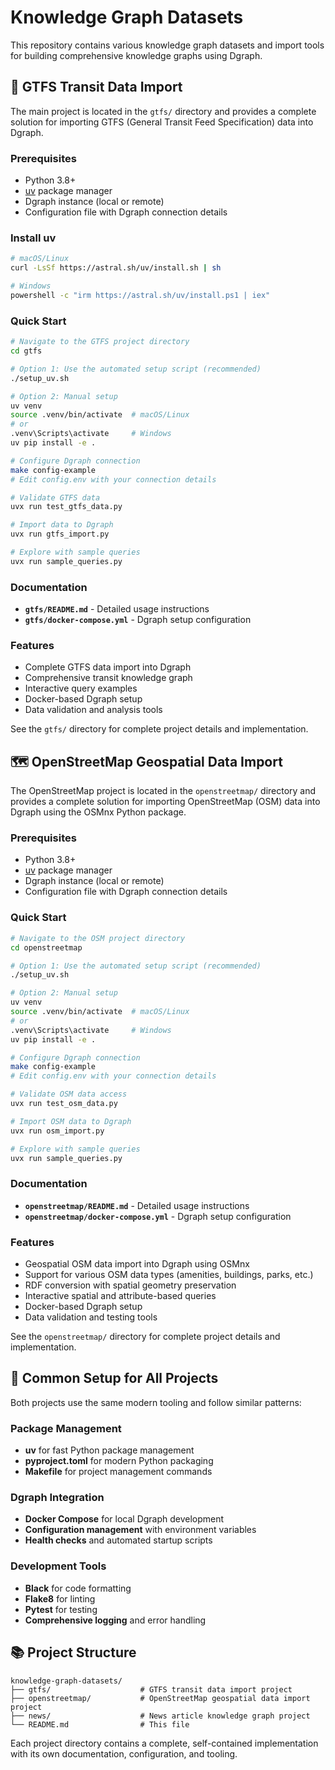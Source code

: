 # Knowledge Graph Datasets

This repository contains various knowledge graph datasets and import tools for building comprehensive knowledge graphs using Dgraph.

## 🚌 GTFS Transit Data Import

The main project is located in the `gtfs/` directory and provides a complete solution for importing GTFS (General Transit Feed Specification) data into Dgraph.

### Prerequisites

- Python 3.8+
- [uv](https://docs.astral.sh/uv/) package manager
- Dgraph instance (local or remote)
- Configuration file with Dgraph connection details

### Install uv

```bash
# macOS/Linux
curl -LsSf https://astral.sh/uv/install.sh | sh

# Windows
powershell -c "irm https://astral.sh/uv/install.ps1 | iex"
```

### Quick Start

```bash
# Navigate to the GTFS project directory
cd gtfs

# Option 1: Use the automated setup script (recommended)
./setup_uv.sh

# Option 2: Manual setup
uv venv
source .venv/bin/activate  # macOS/Linux
# or
.venv\Scripts\activate     # Windows
uv pip install -e .

# Configure Dgraph connection
make config-example
# Edit config.env with your connection details

# Validate GTFS data
uvx run test_gtfs_data.py

# Import data to Dgraph
uvx run gtfs_import.py

# Explore with sample queries
uvx run sample_queries.py
```

### Documentation

- **`gtfs/README.md`** - Detailed usage instructions
- **`gtfs/docker-compose.yml`** - Dgraph setup configuration

### Features

- Complete GTFS data import into Dgraph
- Comprehensive transit knowledge graph
- Interactive query examples
- Docker-based Dgraph setup
- Data validation and analysis tools

See the `gtfs/` directory for complete project details and implementation.

## 🗺️ OpenStreetMap Geospatial Data Import

The OpenStreetMap project is located in the `openstreetmap/` directory and provides a complete solution for importing OpenStreetMap (OSM) data into Dgraph using the OSMnx Python package.

### Prerequisites

- Python 3.8+
- [uv](https://docs.astral.sh/uv/) package manager
- Dgraph instance (local or remote)
- Configuration file with Dgraph connection details

### Quick Start

```bash
# Navigate to the OSM project directory
cd openstreetmap

# Option 1: Use the automated setup script (recommended)
./setup_uv.sh

# Option 2: Manual setup
uv venv
source .venv/bin/activate  # macOS/Linux
# or
.venv\Scripts\activate     # Windows
uv pip install -e .

# Configure Dgraph connection
make config-example
# Edit config.env with your connection details

# Validate OSM data access
uvx run test_osm_data.py

# Import OSM data to Dgraph
uvx run osm_import.py

# Explore with sample queries
uvx run sample_queries.py
```

### Documentation

- **`openstreetmap/README.md`** - Detailed usage instructions
- **`openstreetmap/docker-compose.yml`** - Dgraph setup configuration

### Features

- Geospatial OSM data import into Dgraph using OSMnx
- Support for various OSM data types (amenities, buildings, parks, etc.)
- RDF conversion with spatial geometry preservation
- Interactive spatial and attribute-based queries
- Docker-based Dgraph setup
- Data validation and testing tools

See the `openstreetmap/` directory for complete project details and implementation.

## 🔧 Common Setup for All Projects

Both projects use the same modern tooling and follow similar patterns:

### Package Management
- **uv** for fast Python package management
- **pyproject.toml** for modern Python packaging
- **Makefile** for project management commands

### Dgraph Integration
- **Docker Compose** for local Dgraph development
- **Configuration management** with environment variables
- **Health checks** and automated startup scripts

### Development Tools
- **Black** for code formatting
- **Flake8** for linting
- **Pytest** for testing
- **Comprehensive logging** and error handling

## 📚 Project Structure

```
knowledge-graph-datasets/
├── gtfs/                    # GTFS transit data import project
├── openstreetmap/           # OpenStreetMap geospatial data import project
├── news/                    # News article knowledge graph project
└── README.md                # This file
```

Each project directory contains a complete, self-contained implementation with its own documentation, configuration, and tooling.
